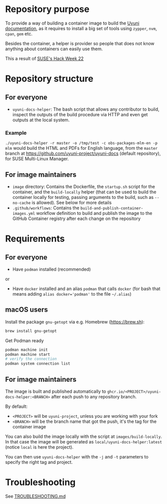 # Repository purpose

To provide a way of building a container image to build the [Uyuni documentation](https://github.com/uyuni-project/uyuni-docs), as it requires to install a big set of tools using `zypper`, `nvm`, `cpan`, `gem` etc.

Besides the container, a helper is provider so people that does not know anything about containers can easily use them.

This a result of [SUSE's Hack Week 22](https://hackweek.opensuse.org/22/projects/testing-gnu-slash-linux-distributions-on-uyuni)

# Repository structure

## For everyone
- `uyuni-docs-helper`: The bash script that allows any contributor to build, inspect the outputs of the build procedure via HTTP and even get outputs at the local system.

### Example

`./uyuni-docs-helper -r master -o /tmp/test -c obs-packages-mlm-en -p mlm` would build the HTML and PDFs for English language, from the `master` branch at https://github.com/uyuni-project/uyuni-docs (default repository), for SUSE Multi-Linux Manager.

## For image maintainers

- `image` directory: Contains the Dockerfile, the `startup.sh` script for the container, and the `build-locally` helper (that can be used to build the container locally for testing, passing arguments to the build, such as `--no-cache` is allowed). See below for more details
- `.github/workflows`: Contains the `build-and-publish-container-images.yml` workflow definition to build and publish the image to the GitHub Container registry after each change on the repository

# Requirements

## For everyone

- Have `podman` installed (recommended)

or

- Have `docker` installed and an alias `podman` that calls `docker` (for bash that means adding `alias docker='podman'` to the file `~/.alias`)

## macOS users

Install the package `gnu-getopt` via e.g. Homebrew (https://brew.sh):

```bash
brew install gnu-getopt
```

Get Podman ready

```bash
podman machine init
podman machine start
# verify the connection
podman system connection list
```

## For image maintainers

The image is built and published automatically to `ghcr.io/<PROJECT>/uyuni-docs-helper:<BRANCH>` after each push to any repository branch.

By default:
- `<PROJECT>` will be `uyuni-project`, unless you are working with your fork
- `<BRANCH>` will be the branch name that got the push, it's the tag for the container image

You can also build the image locally with the script at `images/build-locally`. In that case the image will be generated as `local/uyuni-docs-helper:latest` (notice `local` is here the project).

You can then use `uyuni-docs-helper` with the `-j` and `-t` parameters to specify the right tag and project.

# Troubleshooting

See [TROUBLESHOOTING.md](TROUBLESHOOTING.md)
